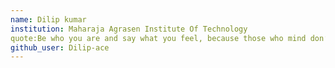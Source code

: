 ```yaml
---
name: Dilip kumar
institution: Maharaja Agrasen Institute Of Technology
quote:Be who you are and say what you feel, because those who mind don’t matter and those who matter don’t mind
github_user: Dilip-ace
---
```

